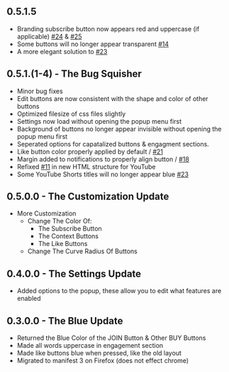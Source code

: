 ## 0.5.1.5
* Branding subscribe button now appears red and uppercase (if applicable) [#24](https://github.com/DamienDavisNeff/RedSubscribeButton/issues/24) & [#25](https://github.com/DamienDavisNeff/RedSubscribeButton/issues/25)
* Some buttons will no longer appear transparent [#14](https://github.com/DamienDavisNeff/RedSubscribeButton/issues/14)
* A more elegant solution to [#23](https://github.com/DamienDavisNeff/RedSubscribeButton/issues/23)

## 0.5.1.(1-4) - The Bug Squisher
* Minor bug fixes
* Edit buttons are now consistent with the shape and color of other buttons
* Optimized filesize of css files slightly
* Settings now load without opening the popup menu first
* Background of buttons no longer appear invisible without opening the popup menu first
* Seperated options for capatalized buttons & engagment sections. 
* Like button color properly applied by default / [#21](https://github.com/DamienDavisNeff/RedSubscribeButton/issues/21)
* Margin added to notifications to properly align button / [#18](https://github.com/DamienDavisNeff/RedSubscribeButton/issues/18)
* Refixed [#11](https://github.com/DamienDavisNeff/RedSubscribeButton/issues/11) in new HTML structure for YouTube
* Some YouTube Shorts titles will no longer appear blue [#23](https://github.com/DamienDavisNeff/RedSubscribeButton/issues/23)

## 0.5.0.0 - The Customization Update
* More Customization
    * Change The Color Of:
        * The Subscribe Button
        * The Context Buttons
        * The Like Buttons
    * Change The Curve Radius Of Buttons

## 0.4.0.0 - The Settings Update
* Added options to the popup, these allow you to edit what features are enabled

## 0.3.0.0 - The Blue Update
* Returned the Blue Color of the JOIN Button & Other BUY Buttons
* Made all words uppercase in engagement section
* Made like buttons blue when pressed, like the old layout
* Migrated to manifest 3 on Firefox (does not effect chrome)
